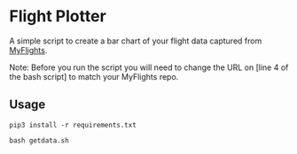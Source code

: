 # Flight Plotter

A simple script to create a bar chart of your flight data captured from [MyFlights](https://github.com/georgeglessner/MyFlights). 

Note: Before you run the script you will need to change the URL on [line 4 of the bash script] to match your MyFlights repo. 

## Usage

`pip3 install -r requirements.txt`

`bash getdata.sh`